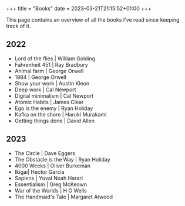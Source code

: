 +++
title = "Books"
date = 2023-03-21T21:15:52+01:00
+++

This page contains an overview of all the books I've read since keeping track of it.

## 2022
- Lord of the flies | William Golding
- Fahrenheit 451 | Ray Bradbury
- Animal farm | George Orwell
- 1984 | George Orwell
- Show your work | Austin Kleon
- Deep work | Cal Newport
- Digital minimalism | Cal Newport
- Atomic Habits | James Clear
- Ego is the enemy | Ryan Holiday
- Kafka on the shore | Haruki Murakami
- Getting things done | David Allen

## 2023
- The Circle | Dave Eggers
- The Obstacle is the Way | Ryan Holiday
- 4000 Weeks | Oliver Burkeman
- Ikigai| Hector Garcia
- Sapiens | Yuval Noah Harari
- Essentialism | Greg McKeown
- War of the Worlds | H G Wells
- The Handmaid's Tale | Margaret Atwood

